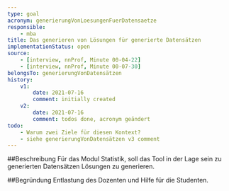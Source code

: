 ```yaml
---
type: goal
acronym: generierungVonLoesungenFuerDatensaetze
responsible:
    - mba
title: Das generieren von Lösungen für generierte Datensätzen
implementationStatus: open
source:
    - [interview, nnProf, Minute 00-04-22]
    - [interview, nnProf, Minute 00-07-30]
belongsTo: generierungVonDatensätzen
history:
    v1:
        date: 2021-07-16
        comment: initially created
    v2: 
        date: 2021-07-16
        comment: todos done, acronym geändert
todo:
    - Warum zwei Ziele für diesen Kontext?
    - siehe generierungVonDatensätzen v3 comment
---
```


##Beschreibung
Für das Modul Statistik, soll das Tool in der Lage sein zu generierten Datensätzen Lösungen zu generieren.

##Begründung
Entlastung des Dozenten und Hilfe für die Studenten. 
